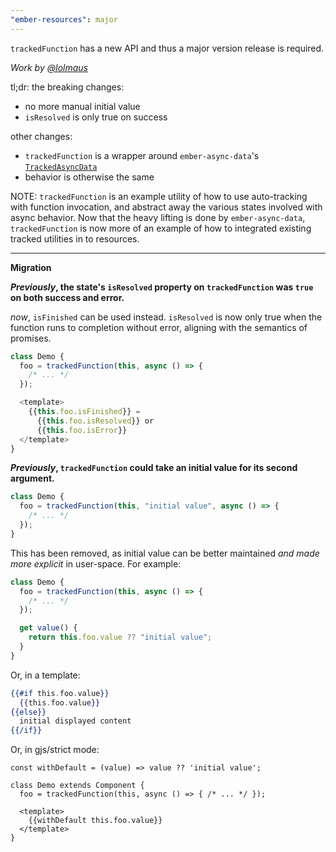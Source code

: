 ```yaml
---
"ember-resources": major
---
```


`trackedFunction` has a new API and thus a major version release is required.

_Work by [@lolmaus](https://github.com/lolmaus)_

tl;dr: the breaking changes:

- no more manual initial value
- `isResolved` is only true on success

other changes:

- `trackedFunction` is a wrapper around `ember-async-data`'s [`TrackedAsyncData`](https://github.com/tracked-tools/ember-async-data/blob/main/ember-async-data/src/tracked-async-data.ts)
- behavior is otherwise the same

NOTE: `trackedFunction` is an example utility of how to use auto-tracking with function invocation,
and abstract away the various states involved with async behavior. Now that the heavy lifting is done by `ember-async-data`,
`trackedFunction` is now more of an example of how to integrated existing tracked utilities in to resources.

---

**Migration**

**_Previously_, the state's `isResolved` property on `trackedFunction` was `true` on both success and error.**

_now_, `isFinished` can be used instead. 
`isResolved` is now only true when the function runs to completion without error, aligning with the semantics of promises.

```js
class Demo {
  foo = trackedFunction(this, async () => {
    /* ... */
  });

  <template>
    {{this.foo.isFinished}} =
      {{this.foo.isResolved}} or
      {{this.foo.isError}}
  </template>
}
```


**_Previously_, `trackedFunction` could take an initial value for its second argument.**

```js
class Demo {
  foo = trackedFunction(this, "initial value", async () => {
    /* ... */
  });
}
```

This has been removed, as initial value can be better maintained _and made more explicit_
in user-space. For example:

```js
class Demo {
  foo = trackedFunction(this, async () => {
    /* ... */
  });

  get value() {
    return this.foo.value ?? "initial value";
  }
}
```

Or, in a template:

```hbs
{{#if this.foo.value}}
  {{this.foo.value}}
{{else}}
  initial displayed content
{{/if}}
```

Or, in gjs/strict mode:

```gjs
const withDefault = (value) => value ?? 'initial value';

class Demo extends Component {
  foo = trackedFunction(this, async () => { /* ... */ });

  <template>
    {{withDefault this.foo.value}}
  </template>
}
```

